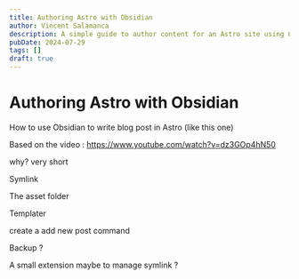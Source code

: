```yaml
---
title: Authoring Astro with Obsidian
author: Vincent Salamanca
description: A simple guide to author content for an Astro site using Obsidian.
pubDate: 2024-07-29
tags: []
draft: true
---
```

# Authoring Astro with Obsidian

How to use Obsidian to write blog post in Astro (like this one)

Based on the video :
https://www.youtube.com/watch?v=dz3GOp4hN50

why?
very short

Symlink

The asset folder

Templater

create a add new post command 

Backup ?

A small extension maybe to manage symlink ?


